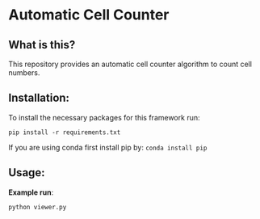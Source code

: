 # Automatic Cell Counter

## What is this?
This repository provides an automatic cell counter algorithm to count cell numbers.

## Installation:
To install the necessary packages for this framework run:
```
pip install -r requirements.txt
```
If you are using conda first install pip by: ```conda install pip```


## Usage:

**Example run**:

```
python viewer.py
```